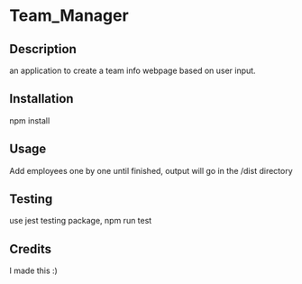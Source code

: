 # Team_Manager

## Description
an application to create a team info webpage based on user input.

## Installation
npm install

## Usage
Add employees one by one until finished, output will go in the /dist directory

## Testing
use jest testing package, npm run test

## Credits
I made this :)